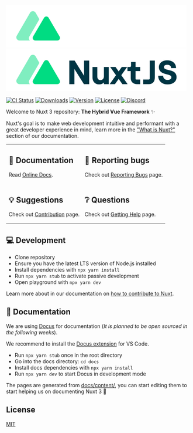 ![NuxtJS-Logo-Dark](.github/logo-light.svg#gh-dark-mode-only)
![NuxtJS-Logo-Light](.github/logo.svg#gh-light-mode-only)

 <p>
  <a href="https://github.com/nuxt/framework/actions?query=branch%3Amain+event%3Apush"><img src="https://github.com/nuxt/framework/workflows/ci/badge.svg?branch=main&event=push" alt="CI Status"></a>
  <a href="https://www.npmjs.com/package/nuxt/v/rc"><img src="https://badgen.net/npm/dm/nuxt" alt="Downloads"></a>
  <a href="https://www.npmjs.com/package/nuxt/v/rc"><img src="https://badgen.net/npm/v/nuxt/rc" alt="Version"></a>
  <a href="https://www.npmjs.com/package/nuxt"><img src="https://badgen.net/npm/license/nuxt3" alt="License"></a>
  <a href="https://discord.nuxtjs.org/"><img src="https://badgen.net/badge/Discord/join-us/7289DA" alt="Discord"></a>
 </p>

Welcome to Nuxt 3 repository: **The Hybrid Vue Framework** ✨

Nuxt's goal is to make web development intuitive and performant with a great developer experience in mind, learn more in the ["What is Nuxt?"](https://v3.nuxtjs.org/guide/concepts/introduction) section of our documentation.

<table>
<tbody>
<tr>
  <td>
    <h2>📖 Documentation</h2>
    <p>
      Read <a href="https://v3.nuxtjs.org">Online Docs</a>.
    </p>
  </td>
  <td>
    <h2>🐞 Reporting bugs</h2>
    <p>
      Check out <a href="https://v3.nuxtjs.org/community/reporting-bugs">Reporting Bugs</a> page.</p>
  </td>
</tr>
<tr>
  <td>
    <h2>💡 Suggestions </h2>
    <p>
      Check out <a href="https://v3.nuxtjs.org/community/contribution">Contribution</a> page.
    </p>
  </td>
  <td>
    <h2>❔ Questions</h2>
    <p>
      Check out <a href="https://v3.nuxtjs.org/community/getting-help">Getting Help</a> page.
    </p>
  </td>
</tr>
</tbody>
</table>

## 💻 Development

- Clone repository
- Ensure you have the latest LTS version of Node.js installed
- Install dependencies with `npx yarn install`
- Run `npx yarn stub` to activate passive development
- Open playground with `npx yarn dev`

Learn more about in our documentation on [how to contribute to Nuxt](https://v3.nuxtjs.org/community/contribution).

## 📖 Documentation

We are using [Docus](https://nuxtlabs.com/docus) for documentation (*It is planned to be open sourced in the following weeks*).

We recommend to install the [Docus extension](https://marketplace.visualstudio.com/items?itemName=NuxtLabs.docus) for VS Code.

- Run `npx yarn stub` once in the root directory
- Go into the docs directory: `cd docs`
- Install docs dependencies with `npx yarn install`
- Run `npx yarn dev` to start Docus in development mode

The pages are generated from [docs/content/](./docs/content), you can start editing them to start helping us on documenting Nuxt 3 💚

## License

[MIT](./LICENSE)
